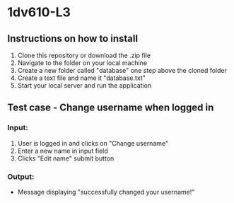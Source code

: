 # 1dv610-L3

## Instructions on how to install
1. Clone this repository or download the .zip file
2. Navigate to the folder on your local machine
3. Create a new folder called "database" one step above the cloned folder
4. Create a text file and name it "database.txt"
5. Start your local server and run the application

## Test case - Change username when logged in

### Input:
1. User is logged in and clicks on "Change username"
2. Enter a new name in input field
3. Clicks "Edit name" submit button

### Output:
- Message displaying "successfully changed your username!"